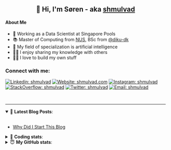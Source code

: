 <h2 align="center">
	👋 Hi, I'm Søren - aka <a href="https://shmulvad.com">shmulvad</a>
</h2>

#### About Me
- 🤖 Working as a Data Scientist at Singapore Pools
- 📚 Master of Computing from [NUS], BSc from [@diku-dk]
- 🧠 My field of specialization is artificial intelligence
- 👨‍🏫 I enjoy sharing my knowledge with others
- 👨‍💻 I love to build my own stuff

### Connect with me:

[![Linkedin: shmulvad](https://img.shields.io/badge/shmulvad-blue?style=flat&logo=Linkedin&logoColor=white)][linkedin]
[![Website: shmulvad.com](https://img.shields.io/badge/shmulvad.com-47CCCC?&style=flat&logo=Google-Chrome&logoColor=white)][website]
[![Instagram: shmulvad](https://img.shields.io/badge/-@shmulvad-purple?style=flat&logo=Instagram&logoColor=white)][instagram]
[![StackOverflow: shmulvad](https://img.shields.io/badge/shmulvad-FE7A16?style=flat&logo=stack-overflow&logoColor=white)][stackOverflow]
[![Twitter: shmulvad](https://img.shields.io/badge/@shmulvad-1ca0f1?style=flat&logo=twitter&logoColor=white)][twitter]
[![Email: shmulvad](https://img.shields.io/badge/shmulvad-D14836?style=flat&logo=gmail&logoColor=white)][mail]

<br />

---

<details open>
 <summary>📕 <b>Latest Blog Posts</b>: </summary>

<br>

<!-- BLOG-POST-LIST:START -->
- [Why Did I Start This Blog](https://shmulvad.com/blog/why-did-start-this-blog)
<!-- BLOG-POST-LIST:END -->

</details>

<!-- --- -->

<details>
 <summary>🤖 <b>Coding stats</b>: </summary>

<br>

NOTE: Doesn't track coding at work or work done in environments such as Jupyter Notebooks.

<!--START_SECTION:waka-->
![Code Time](http://img.shields.io/badge/Code%20Time-1%2C864%20hrs%202%20mins-blue)

**I'm a Night 🦉** 

```text
🌞 Morning                441 commits         ██░░░░░░░░░░░░░░░░░░░░░░░   09.27 % 
🌆 Daytime                1260 commits        ███████░░░░░░░░░░░░░░░░░░   26.48 % 
🌃 Evening                1929 commits        ██████████░░░░░░░░░░░░░░░   40.54 % 
🌙 Night                  1128 commits        ██████░░░░░░░░░░░░░░░░░░░   23.71 % 
```


📊 **This Week I Spent My Time On** 

```text
💬 Programming Languages: 
Python                   11 hrs 59 mins      ████████████████████░░░░░   79.24 % 
Other                    2 hrs 11 mins       ████░░░░░░░░░░░░░░░░░░░░░   14.48 % 
Rust                     18 mins             █░░░░░░░░░░░░░░░░░░░░░░░░   02.03 % 
YAML                     14 mins             ░░░░░░░░░░░░░░░░░░░░░░░░░   01.65 % 
Markdown                 12 mins             ░░░░░░░░░░░░░░░░░░░░░░░░░   01.37 % 

🔥 Editors: 
VS Code                  12 hrs 58 mins      █████████████████████░░░░   85.78 % 
Zsh                      2 hrs 9 mins        ████░░░░░░░░░░░░░░░░░░░░░   14.22 % 

🐱‍💻 Projects: 
search_string_poc        4 hrs 42 mins       ████████░░░░░░░░░░░░░░░░░   31.10 % 
search_string            3 hrs 59 mins       ███████░░░░░░░░░░░░░░░░░░   26.43 % 
company-scrapers         3 hrs 9 mins        █████░░░░░░░░░░░░░░░░░░░░   20.83 % 
hit-locator              2 hrs 7 mins        ████░░░░░░░░░░░░░░░░░░░░░   14.05 % 
search_string_rust       25 mins             █░░░░░░░░░░░░░░░░░░░░░░░░   02.81 % 
```


 Last Updated on 05/04/2023 18:44:04 UTC
<!--END_SECTION:waka-->

</details>

<!-- --- -->

<details>
 <summary>😇 <b>My GitHub stats</b>: </summary>

<br>

<img align="left" alt="shmulvad's Github Stats" src="https://github-readme-stats.vercel.app/api?username=shmulvad&show_icons=true&hide_border=true" />

</details>



[website]: https://shmulvad.com
[twitter]: https://twitter.com/shmulvad
[linkedin]: https://linkedin.com/in/shmulvad
[instagram]: https://instagram.com/shmulvad
[stackOverflow]: https://stackoverflow.com/users/9248793/shmulvad
[mail]: mailto:shmulvad@gmail.com
[@diku-dk]: https://github.com/diku-dk
[github]: https://github.com/shmulvad
[NUS]: https://www.nus.edu.sg